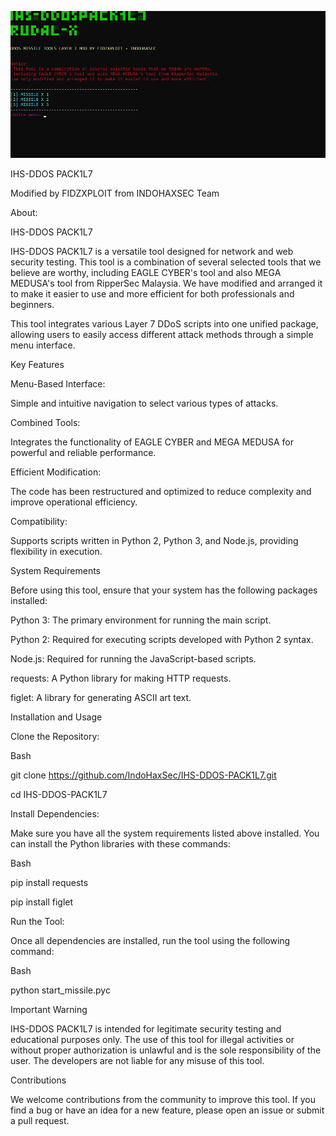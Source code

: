![MENU DISPLAY](node_modules/IHS-RUDALX.png)

IHS-DDOS PACK1L7

Modified by FIDZXPLOIT from INDOHAXSEC Team

About:

IHS-DDOS PACK1L7

IHS-DDOS PACK1L7 is a versatile tool designed for network and web security testing. This tool is a combination of several selected tools that we believe are worthy, including EAGLE CYBER's tool and also MEGA MEDUSA's tool from RipperSec Malaysia. We have modified and arranged it to make it easier to use and more efficient for both professionals and beginners.

This tool integrates various Layer 7 DDoS scripts into one unified package, allowing users to easily access different attack methods through a simple menu interface.

Key Features

Menu-Based Interface:

Simple and intuitive navigation to select various types of attacks.

Combined Tools: 

Integrates the functionality of EAGLE CYBER and MEGA MEDUSA for powerful and reliable performance.

Efficient Modification:

The code has been restructured and optimized to reduce complexity and improve operational efficiency.

Compatibility:

Supports scripts written in Python 2, Python 3, and Node.js, providing flexibility in execution.

System Requirements

Before using this tool, ensure that your system has the following packages installed:

Python 3: The primary environment for running the main script.

Python 2: Required for executing scripts developed with Python 2 syntax.

Node.js: Required for running the JavaScript-based scripts.

requests: A Python library for making HTTP requests.

figlet: A library for generating ASCII art text.

Installation and Usage

Clone the Repository:

Bash

git clone https://github.com/IndoHaxSec/IHS-DDOS-PACK1L7.git

cd IHS-DDOS-PACK1L7

Install Dependencies:

Make sure you have all the system requirements listed above installed. You can install the Python libraries with these commands:

Bash

pip install requests

pip install figlet

Run the Tool:

Once all dependencies are installed, run the tool using the following command:

Bash

python start_missile.pyc

Important Warning

IHS-DDOS PACK1L7 is intended for legitimate security testing and educational purposes only. The use of this tool for illegal activities or without proper authorization is unlawful and is the sole responsibility of the user. The developers are not liable for any misuse of this tool.

Contributions

We welcome contributions from the community to improve this tool. If you find a bug or have an idea for a new feature, please open an issue or submit a pull request.
